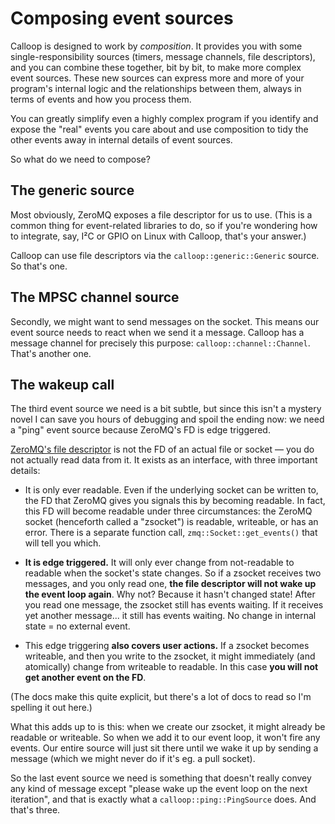 # Composing event sources

Calloop is designed to work by *composition*. It provides you with some single-responsibility sources (timers, message channels, file descriptors), and you can combine these together, bit by bit, to make more complex event sources. These new sources can express more and more of your program's internal logic and the relationships between them, always in terms of events and how you process them.

You can greatly simplify even a highly complex program if you identify and expose the "real" events you care about and use composition to tidy the other events away in internal details of event sources.

So what do we need to compose?

## The generic source

Most obviously, ZeroMQ exposes a file descriptor for us to use. (This is a common thing for event-related libraries to do, so if you're wondering how to integrate, say, I²C or GPIO on Linux with Calloop, that's your answer.)

Calloop can use file descriptors via the `calloop::generic::Generic` source. So that's one.

## The MPSC channel source

Secondly, we might want to send messages on the socket. This means our event source needs to react when we send it a message. Calloop has a message channel for precisely this purpose: `calloop::channel::Channel`. That's another one.

## The wakeup call

The third event source we need is a bit subtle, but since this isn't a mystery novel I can save you hours of debugging and spoil the ending now: we need a "ping" event source because ZeroMQ's FD is edge triggered.

[ZeroMQ's file descriptor](http://api.zeromq.org/master:zmq-getsockopt#toc11) is not the FD of an actual file or socket — you do not actually read data from it. It exists as an interface, with three important details:

- It is only ever readable. Even if the underlying socket can be written to, the FD that ZeroMQ gives you signals this by becoming readable. In fact, this FD will become readable under three circumstances: the ZeroMQ socket (henceforth called a "zsocket") is readable, writeable, or has an error. There is a separate function call, `zmq::Socket::get_events()` that will tell you which.

- **It is edge triggered.** It will only ever change from not-readable to readable when the socket's state changes. So if a zsocket receives two messages, and you only read one, **the file descriptor will not wake up the event loop again**. Why not? Because it hasn't changed state! After you read one message, the zsocket still has events waiting. If it receives yet another message... it still has events waiting. No change in internal state = no external event.

- This edge triggering **also covers user actions.** If a zsocket becomes writeable, and then you write to the zsocket, it might immediately (and atomically) change from writeable to readable. In this case **you will not get another event on the FD**.

(The docs make this quite explicit, but there's a lot of docs to read so I'm spelling it out here.)

What this adds up to is this: when we create our zsocket, it might already be readable or writeable. So when we add it to our event loop, it won't fire any events. Our entire source will just sit there until we wake it up by sending a message (which we might never do if it's eg. a pull socket).

So the last event source we need is something that doesn't really convey any kind of message except "please wake up the event loop on the next iteration", and that is exactly what a `calloop::ping::PingSource` does. And that's three.
